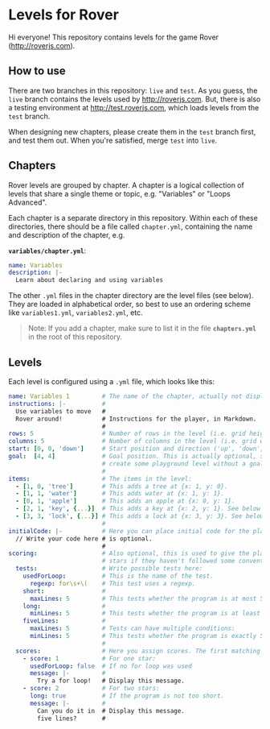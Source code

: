 # Levels for Rover

Hi everyone! This repository contains levels for the game Rover (http://roverjs.com).

## How to use

There are two branches in this repository: `live` and `test`. As you guess, the `live` branch contains the levels used
by http://roverjs.com. But, there is also a testing environment at http://test.roverjs.com, which loads levels from
the `test` branch.

When designing new chapters, please create them in the `test` branch first, and test them out. When you're satisfied,
merge `test` into `live`.

## Chapters

Rover levels are grouped by chapter. A chapter is a logical collection of levels that share a single theme or topic,
e.g. "Variables" or "Loops Advanced".

Each chapter is a separate directory in this repository. Within each of these directories, there should be a file called
`chapter.yml`, containing the name and description of the chapter, e.g.

**`variables/chapter.yml`**:
```yaml
name: Variables
description: |-
  Learn about declaring and using variables
```

The other `.yml` files in the chapter directory are the level files (see below). They are loaded in alphabetical order, so best to use
an ordering scheme like `variables1.yml`, `variables2.yml`, etc.

> Note: If you add a chapter, make sure to list it in the file **`chapters.yml`** in the root of this repository.

## Levels

Each level is configured using a `.yml` file, which looks like this:

```yaml
name: Variables 1         # The name of the chapter, actually not displayed, but fill it in anyway
instructions: |-          #
  Use variables to move   #
  Rover around!           # Instructions for the player, in Markdown.
                          #
rows: 5                   # Number of rows in the level (i.e. grid height).
columns: 5                # Number of columns in the level (i.e. grid width).
start: [0, 0, 'down']     # Start position and direction ('up', 'down', 'left', 'right')
goal:  [4, 4]             # Goal position. This is actually optional, so you could in theory
                          # create some playground level without a goal.
                          #
items:                    # The items in the level:
  - [1, 0, 'tree']        # This adds a tree at {x: 1, y: 0}.
  - [1, 1, 'water']       # This adds water at {x: 1, y: 1}.
  - [0, 1, 'apple']       # This adds an apple at {x: 0, y: 1}.
  - [2, 1, 'key', {...}]  # This adds a key at {x: 2, y: 1}. See below for keys & locks.
  - [3, 3, 'lock', {...}] # This adds a lock at {x: 3, y: 3}. See below for keys & locks.
                          #
initialCode: |-           # Here you can place initial code for the player. This property
  // Write your code here # is optional.
                          #
scoring:                  # Also optional, this is used to give the player less than three
                          # stars if they haven't followed some convention or something.
  tests:                  # Write possible tests here:
    usedForLoop:          # This is the name of the test.
      regexp: for\s+\(    # This test uses a regexp.
    short:                #
      maxLines: 5         # This tests whether the program is at most 5 lines long.
    long:                 #
      minLines: 5         # This tests whether the program is at least 5 lines long.
    fiveLines:            #
      maxLines: 5         # Tests can have multiple conditions:
      minLines: 5         # This tests whether the program is exactly 5 lines long.
                          #
  scores:                 # Here you assign scores. The first matching score is used.
    - score: 1            # For one star:
      usedForLoop: false  # If no for loop was used
      message: |-         #
        Try a for loop!   # Display this message.
    - score: 2            # For two stars:
      long: true          # If the program is not too short.
      message: |-         #
        Can you do it in  # Display this message.
        five lines?       #
